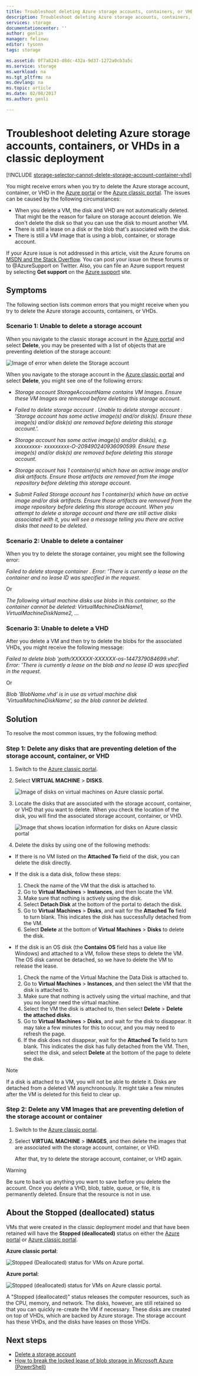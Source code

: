 ```yaml
---
title: Troubleshoot deleting Azure storage accounts, containers, or VHDs in a classic deployment| Microsoft Docs
description: Troubleshoot deleting Azure storage accounts, containers, or VHDs in a classic deployment
services: storage
documentationcenter: ''
author: genlin
manager: felixwu
editor: tysonn
tags: storage

ms.assetid: 0f7a8243-d8dc-432a-9d37-1272a0cb3a5c
ms.service: storage
ms.workload: na
ms.tgt_pltfrm: na
ms.devlang: na
ms.topic: article
ms.date: 02/08/2017
ms.author: genli

---
```

# Troubleshoot deleting Azure storage accounts, containers, or VHDs in a classic deployment
[!INCLUDE [storage-selector-cannot-delete-storage-account-container-vhd](../../includes/storage-selector-cannot-delete-storage-account-container-vhd.md)]

You might receive errors when you try to delete the Azure storage account, container, or VHD in the [Azure portal](https://portal.azure.com/) or the [Azure classic portal](https://manage.windowsazure.com/). The issues can be caused by the following circumstances:

* When you delete a VM, the disk and VHD are not automatically deleted. That might be the reason for failure on storage account deletion. We don't delete the disk so that you can use the disk to mount another VM.
* There is still a lease on a disk or the blob that's associated with the disk.
* There is still a VM image that is using a blob, container, or storage account.

If your Azure issue is not addressed in this article, visit the Azure forums on [MSDN and the Stack Overflow](https://azure.microsoft.com/support/forums/). You can post your issue on these forums or to @AzureSupport on Twitter. Also, you can file an Azure support request by selecting **Get support** on the [Azure support](https://azure.microsoft.com/support/options/) site.

## Symptoms
The following section lists common errors that you might receive when you try to delete the Azure storage accounts, containers, or VHDs.

### Scenario 1: Unable to delete a storage account
When you navigate to the classic storage account in the [Azure portal](https://portal.azure.com/) and select **Delete**, you may be presented with a list of objects that are preventing deletion of the storage account:

  ![Image of error when delete the Storage account](./media/storage-cannot-delete-storage-account-container-vhd/newerror.png)

When you navigate to the storage account in the [Azure classic portal](https://manage.windowsazure.com/) and select **Delete**, you might see one of the following errors:

- *Storage account StorageAccountName contains VM Images. Ensure these VM Images are removed before deleting this storage account.*

- *Failed to delete storage account <vm-storage-account-name>. Unable to delete storage account <vm-storage-account-name>: 'Storage account <vm-storage-account-name> has some active image(s) and/or disk(s). Ensure these image(s) and/or disk(s) are removed before deleting this storage account.'.*

- *Storage account <vm-storage-account-name> has some active image(s) and/or disk(s), e.g. xxxxxxxxx- xxxxxxxxx-O-209490240936090599. Ensure these image(s) and/or disk(s) are removed before deleting this storage account.*

- *Storage account <vm-storage-account-name> has 1 container(s) which have an active image and/or disk artifacts. Ensure those artifacts are removed from the image repository before deleting this storage account*.

- *Submit Failed
Storage account <vm-storage-account-name> has 1 container(s) which have an active image and/or disk artifacts. Ensure those artifacts are removed from the image repository before deleting this storage account.
When you attempt to delete a storage account and there are still active disks associated with it, you will see a message telling you there are active disks that need to be deleted*.

### Scenario 2: Unable to delete a container
When you try to delete the storage container, you might see the following error:

*Failed to delete storage container <container name>. Error: 'There is currently a lease on the container and no lease ID was specified in the request*.

Or

*The following virtual machine disks use blobs in this container, so the container cannot be deleted: VirtualMachineDiskName1, VirtualMachineDiskName2, ...*

### Scenario 3: Unable to delete a VHD
After you delete a VM and then try to delete the blobs for the associated VHDs, you might receive the following message:

*Failed to delete blob 'path/XXXXXX-XXXXXX-os-1447379084699.vhd'. Error: 'There is currently a lease on the blob and no lease ID was specified in the request.*

Or

*Blob 'BlobName.vhd' is in use as virtual machine disk 'VirtualMachineDiskName', so the blob cannot be deleted.*

## Solution
To resolve the most common issues, try the following method:

### Step 1: Delete any disks that are preventing deletion of the storage account, container, or VHD
1. Switch to the [Azure classic portal](https://manage.windowsazure.com/).
2. Select **VIRTUAL MACHINE** > **DISKS**.

    ![Image of disks on virtual machines on Azure classic portal.](./media/storage-cannot-delete-storage-account-container-vhd/VMUI.png)
3. Locate the disks that are associated with the storage account, container, or VHD that you want to delete. When you check the location of the disk, you will find the associated storage account, container, or VHD.

    ![Image that shows location information for disks on Azure classic portal](./media/storage-cannot-delete-storage-account-container-vhd/DiskLocation.png)
4. Delete the disks by using one of the following methods:

  - If  there is no VM listed on the **Attached To** field of the disk, you can delete the disk directly.

  - If the disk is a data disk, follow these steps:

    1. Check the name of the VM that the disk is attached to.
    2. Go to **Virtual Machines** > **Instances**, and then locate the VM.
    3. Make sure that nothing is actively using the disk.
    4. Select **Detach Disk** at the bottom of the portal to detach the disk.
    5. Go to **Virtual Machines** > **Disks**, and wait for the **Attached To** field to turn blank. This indicates the disk has successfully detached from the VM.
    6. Select **Delete** at the bottom of **Virtual Machines** > **Disks** to delete the disk.

  - If the disk is an OS disk (the **Contains OS** field has a value like Windows) and attached to a VM, follow these steps to delete the VM. The OS disk cannot be detached, so we have to delete the VM to release the lease.

    1. Check the name of the Virtual Machine the Data Disk is attached to.  
    2. Go to **Virtual Machines** > **Instances**, and then select the VM that the disk is attached to.
    3. Make sure that nothing is actively using the virtual machine, and that you no longer need the virtual machine.
    4. Select the VM the disk is attached to, then select **Delete** > **Delete the attached disks**.
    5. Go to **Virtual Machines** > **Disks**, and wait for the disk to disappear.  It may take a few minutes for this to occur, and you may need to refresh the page.
    6. If the disk does not disappear, wait for the **Attached To** field to turn blank. This indicates the disk has fully detached from the VM.  Then, select the disk, and select **Delete** at the bottom of the page to delete the disk.


   > [!NOTE]
   > If a disk is attached to a VM, you will not be able to delete it. Disks are detached from a deleted VM asynchronously. It might take a few minutes after the VM is deleted for this field to clear up.
   >
   >


### Step 2: Delete any VM Images that are preventing deletion of the storage account or container
1. Switch to the [Azure classic portal](https://manage.windowsazure.com/).
2. Select **VIRTUAL MACHINE** > **IMAGES**, and then delete the images that are associated with the storage account, container, or VHD.

    After that, try to delete the storage account, container, or VHD again.

> [!WARNING]
> Be sure to back up anything you want to save before you delete the account. Once you delete a VHD, blob, table, queue, or file, it is permanently deleted. Ensure that the resource is not in use.
>
>

## About the Stopped (deallocated) status
VMs that were created in the classic deployment model and that have been retained will have the **Stopped (deallocated)** status on either the [Azure portal](https://portal.azure.com/) or [Azure classic portal](https://manage.windowsazure.com/).

**Azure classic portal**:

![Stopped (Deallocated) status for VMs on Azure portal.](./media/storage-cannot-delete-storage-account-container-vhd/moreinfo2.png)

**Azure portal**:

![Stopped (deallocated) status for VMs on Azure classic portal.](./media/storage-cannot-delete-storage-account-container-vhd/moreinfo1.png)

A "Stopped (deallocated)" status releases the computer resources, such as the CPU, memory, and network. The disks, however, are still retained so that you can quickly re-create the VM if necessary. These disks are created on top of VHDs, which are backed by Azure storage. The storage account has these VHDs, and the disks have leases on those VHDs.

## Next steps
* [Delete a storage account](storage-create-storage-account.md#delete-a-storage-account)
* [How to break the locked lease of blob storage in Microsoft Azure (PowerShell)](https://gallery.technet.microsoft.com/scriptcenter/How-to-break-the-locked-c2cd6492)
